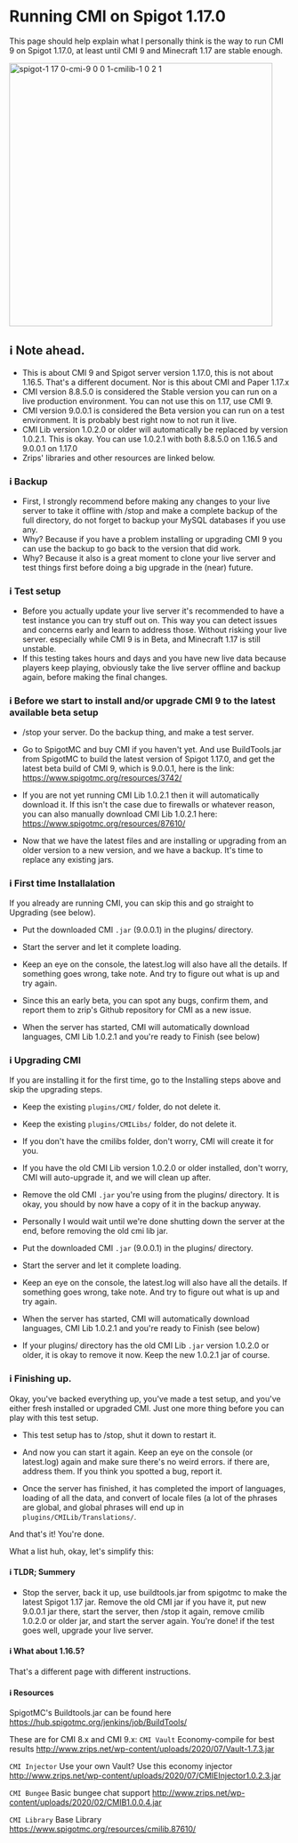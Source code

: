 # Running CMI on Spigot 1.17.0

This page should help explain what I personally think is the way to run CMI 9 on Spigot 1.17.0, at least until CMI 9 and Minecraft 1.17 are stable enough.

<img width="473" alt="spigot-1 17 0-cmi-9 0 0 1-cmilib-1 0 2 1" src="https://user-images.githubusercontent.com/28841349/122654209-21377600-d14a-11eb-86af-d665db307f2b.png">

## <g-emoji class="g-emoji" alias="information_source" fallback-src="https://github.githubassets.com/images/icons/emoji/unicode/2139.png">ℹ️</g-emoji> Note ahead.

- This is about CMI 9 and Spigot server version 1.17.0, this is not about 1.16.5. That's a different document. Nor is this about CMI and Paper 1.17.x
- CMI version 8.8.5.0 is considered the Stable version you can run on a live production environment. You can not use this on 1.17, use CMI 9.
- CMI version 9.0.0.1 is considered the Beta version you can run on a test environment. It is probably best right now to not run it live.
- CMI Lib version 1.0.2.0 or older will automatically be replaced by version 1.0.2.1. This is okay. You can use 1.0.2.1 with both 8.8.5.0 on 1.16.5 and 9.0.0.1 on 1.17.0
- Zrips' libraries and other resources are linked below.

### <g-emoji class="g-emoji" alias="information_source" fallback-src="https://github.githubassets.com/images/icons/emoji/unicode/2139.png">ℹ️</g-emoji> Backup

- First, I strongly recommend before making any changes to your live server to take it offline with /stop and make a complete backup of the full directory, do not forget to backup your MySQL databases if you use any. 
- Why? Because if you have a problem installing or upgrading CMI 9 you can use the backup to go back to the version that did work.
- Why? Because it also is a great moment to clone your live server and test things first before doing a big upgrade in the (near) future.

### <g-emoji class="g-emoji" alias="information_source" fallback-src="https://github.githubassets.com/images/icons/emoji/unicode/2139.png">ℹ️</g-emoji> Test setup

- Before you actually update your live server it's recommended to have a test instance you can try stuff out on. This way you can detect issues and concerns early and learn to address those. Without risking your live server. especially while CMI 9 is in Beta, and Minecraft 1.17 is still unstable.
- If this testing takes hours and days and you have new live data because players keep playing, obviously take the live server offline and backup again, before making the final changes.

### <g-emoji class="g-emoji" alias="information_source" fallback-src="https://github.githubassets.com/images/icons/emoji/unicode/2139.png">ℹ️</g-emoji> Before we start to install and/or upgrade CMI 9 to the latest available beta setup

- /stop your server. Do the backup thing, and make a test server.

- Go to SpigotMC and buy CMI if you haven't yet. And use BuildTools.jar from SpigotMC to build the latest version of Spigot 1.17.0, and get the latest beta build of CMI 9, which is 9.0.0.1, here is the link: <https://www.spigotmc.org/resources/3742/>

- If you are not yet running CMI Lib 1.0.2.1 then it will automatically download it. If this isn't the case due to firewalls or whatever reason, you can also manually download CMI Lib 1.0.2.1 here: <https://www.spigotmc.org/resources/87610/>

- Now that we have the latest files and are installing or upgrading from an older version to a new version, and we have a backup. It's time to replace any existing jars.

### <g-emoji class="g-emoji" alias="information_source" fallback-src="https://github.githubassets.com/images/icons/emoji/unicode/2139.png">ℹ️</g-emoji> First time Installalation

If you already are running CMI, you can skip this and go straight to Upgrading (see below).

- Put the downloaded CMI `.jar` (9.0.0.1) in the plugins/ directory. 

- Start the server and let it complete loading.

- Keep an eye on the console, the latest.log will also have all the details. If something goes wrong, take note. And try to figure out what is up and try again. 

- Since this an early beta, you can spot any bugs, confirm them, and report them to zrip's Github repository for CMI as a new issue.

- When the server has started, CMI will automatically download languages, CMI Lib 1.0.2.1 and you're ready to Finish (see below)

### <g-emoji class="g-emoji" alias="information_source" fallback-src="https://github.githubassets.com/images/icons/emoji/unicode/2139.png">ℹ️</g-emoji> Upgrading CMI

If you are installing it for the first time, go to the Installing steps above and skip the upgrading steps.

- Keep the existing `plugins/CMI/` folder, do not delete it.

- Keep the existing `plugins/CMILibs/` folder, do not delete it.

- If you don't have the cmilibs folder, don't worry, CMI will create it for you.

- If you have the old CMI Lib version 1.0.2.0 or older installed, don't worry, CMI will auto-upgrade it, and we will clean up after.

- Remove the old CMI `.jar` you're using from the plugins/ directory. It is okay, you should by now have a copy of it in the backup anyway. 

- Personally I would wait until we're done shutting down the server at the end, before removing the old cmi lib jar. 

- Put the downloaded CMI `.jar` (9.0.0.1) in the plugins/ directory. 

- Start the server and let it complete loading.

- Keep an eye on the console, the latest.log will also have all the details. If something goes wrong, take note. And try to figure out what is up and try again.

- When the server has started, CMI will automatically download languages, CMI Lib 1.0.2.1 and you're ready to Finish (see below)

- If your plugins/ directory has the old CMI Lib `.jar` version 1.0.2.0 or older, it is okay to remove it now. Keep the new 1.0.2.1 jar of course.

### <g-emoji class="g-emoji" alias="information_source" fallback-src="https://github.githubassets.com/images/icons/emoji/unicode/2139.png">ℹ️</g-emoji> Finishing up.

Okay, you've backed everything up, you've made a test setup, and you've either fresh installed or upgraded CMI. Just one more thing before you can play with this test setup.

- This test setup has to /stop, shut it down to restart it.

- And now you can start it again. Keep an eye on the console (or latest.log) again and make sure there's no weird errors. if there are, address them. If you think you spotted a bug, report it.

- Once the server has finished, it has completed the import of languages, loading of all the data, and convert of locale files (a lot of the phrases are global, and global phrases will end up in `plugins/CMILib/Translations/`.

And that's it! You're done.

What a list huh, okay, let's simplify this:

#### <g-emoji class="g-emoji" alias="information_source" fallback-src="https://github.githubassets.com/images/icons/emoji/unicode/2139.png">ℹ️</g-emoji> TLDR; Summery

- Stop the server, back it up, use buildtools.jar from spigotmc to make the latest Spigot 1.17 jar. Remove the old CMI jar if you have it, put new 9.0.0.1 jar there, start the server, then /stop it again, remove cmilib 1.0.2.0 or older jar, and start the server again. You're done! if the test goes well, upgrade your live server.

#### <g-emoji class="g-emoji" alias="information_source" fallback-src="https://github.githubassets.com/images/icons/emoji/unicode/2139.png">ℹ️</g-emoji> What about 1.16.5?

That's a different page with different instructions. 

#### <g-emoji class="g-emoji" alias="information_source" fallback-src="https://github.githubassets.com/images/icons/emoji/unicode/2139.png">ℹ️</g-emoji> Resources

SpigotMC's Buildtools.jar can be found here <https://hub.spigotmc.org/jenkins/job/BuildTools/>

These are for CMI 8.x and CMI 9.x:
`CMI Vault` Economy-compile for best results
<http://www.zrips.net/wp-content/uploads/2020/07/Vault-1.7.3.jar>

`CMI Injector` Use your own Vault? Use this economy injector
<http://www.zrips.net/wp-content/uploads/2020/07/CMIEInjector1.0.2.3.jar>

`CMI Bungee` Basic bungee chat support
<http://www.zrips.net/wp-content/uploads/2020/02/CMIB1.0.0.4.jar>

`CMI Library` Base Library 
<https://www.spigotmc.org/resources/cmilib.87610/>
